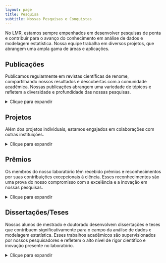 ```yaml
---
layout: page
title: Pesquisa
subtitle: Nossas Pesquisas e Conquistas
---
```


No LMR, estamos sempre empenhados em desenvolver pesquisas de ponta e contribuir para o avanço do conhecimento em análise de dados e modelagem estatística. Nossa equipe trabalha em diversos projetos, que abrangem uma ampla gama de áreas e aplicações.


## Publicações  <i class="fa-solid fa-file-lines"></i>

Publicamos regularmente em revistas científicas de renome, compartilhando nossos resultados e descobertas com a comunidade acadêmica. Nossas publicações abrangem uma variedade de tópicos e refletem a diversidade e profundidade das nossas pesquisas.

<details>
  <summary>Clique para expandir</summary>
-
</details>


## Projetos <i class="fa-solid fa-diagram-project"></i>

Além dos projetos individuais, estamos engajados em colaborações com outras instituições.

<details>
  <summary>Clique para expandir</summary>
-
</details>

## Prêmios <i class="fa-solid fa-trophy" style='font-size:20px'></i>

Os membros do nosso laboratório têm recebido prêmios e reconhecimentos por suas contribuições excepcionais à ciência. Esses reconhecimentos são uma prova do nosso compromisso com a excelência e a inovação em nossas pesquisas.

<details>
  <summary>Clique para expandir</summary>
  <ul>
    <li> O trabalho *On moments of folded and truncated multivariate extended skew-normal distributions* do aluno **Christian E. Galarza** recebeu o prêmio Best LACSC 2019 Paper Award no 4th Latin American Conference for Statistical Computing. </li>

    <li> O trabalho *Truncated moments of selection elliptical distributions with applications in robust modelling of HIV longitudinal censored data* do aluno **Christian E. Galarza** recebeu o prêmio ISI-IBS Young Ambassadors na International Biometrics Conference (IBC 2020).</li>

    <li> O trabalho *Objective Bayesian analysis for the spatial Student-t regression model* do aluno **José Alejandro Ordoñez** ganhou o prêmio do melhor pôster no XV Brazilian Meeting of Bayesian Statistics.</li>

    <li> A dissertação de mestrado da aluna **Katherine Andreina Loor Valeriano** ganhou menção honrosa no Concurso de Dissertação de Mestrado do Simpósio Nacional de Probabilidade e Estatística.</li>

    <li> O trabalho *Canonical fundamental skew-t linear mixed models* da aluna **Fernanda Lang Schumacher** foi um dos vencedores do prêmio Student competition in association with the Conference in Honour of Fred Smith & Chris Skinner.</li>

    <li> A dissertação de mestrado da aluna **Áurea Fonseca Lopes Galindo** ganhou segundo lugar no Concurso de Melhor Dissertação de Mestrado do 24o Simpósio Nacional de Probabilidade e Estatística. </li>
  </ul>
</br>
</details>


## Dissertações/Teses <i class="fa-solid fa-book" style='font-size:20px'></i>

Nossos alunos de mestrado e doutorado desenvolvem dissertações e teses que contribuem significativamente para o campo da análise de dados e modelagem estatística. Esses trabalhos acadêmicos são supervisionados por nossos pesquisadores e refletem o alto nível de rigor científico e inovação presente no laboratório.

<details>
  <summary>Clique para expandir</summary>
-
</details>
